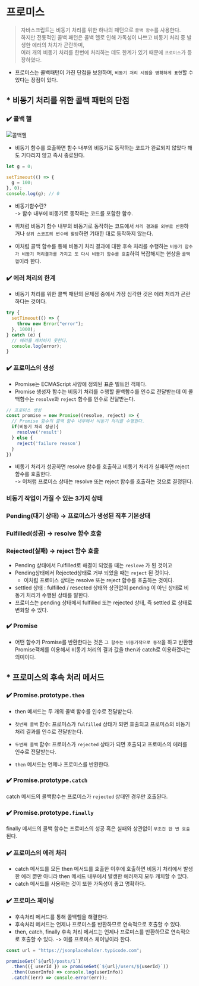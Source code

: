 # 프로미스

> 자바스크립트는 비동기 처리를 위한 하나의 패턴으로 `콜백 함수`를 사용한다.<br>
> 하지만 전통적인 콜백 패턴은 콜백 헬로 인해 가독성이 나쁘고 비동기 처리 중 발생한 에러의 처치가 곤란하며,<br> 여러 개의 비동기 처리를 한번에 처리하는 데도 한계가 있기 때문에 `프로미스`가 등장하였다.<br>

- 프로미스는 콜백패턴이 가진 단점을 보완하며, `비동기 처리 시점을 명확하게 표현`할 수 있다는 장점이 있다.

## \* 비동기 처리를 위한 콜백 패턴의 단점

### ✔️ 콜백 헬

![콜백헬](https://github.com/hyeonseok98/js-deep-dive-study/assets/166012944/9f4e8bba-4d05-461b-a94c-e34b5ba695a5)


- 비동기 함수를 호출하면 함수 내부의 비동기로 동작하는 코드가 완료되지 않았다 해도 기다리지 않고 즉시 종료된다.

```jsx
let g = 0;

setTimeout(() => {
  g = 100;
}, 0);
console.log(g); // 0
```

- 비동기함수란?<br>
  -> 함수 내부에 비동기로 동작하는 코드를 포함한 함수.

- 위처럼 비동기 함수 내부의 비동기로 동작하는 코드에서 `처리 결과를 외부로 반환`하거나 `상위 스코프의 변수에 할당`하면 기대한 대로 동작하지 않는다.

- 이처럼 콜백 함수를 통해 비동기 처리 결과에 대한 후속 처리를 수행하는 `비동기 함수가 비동기 처리결과를 가지고 또 다시 비동기 함수를 호출`하여 복잡해지는 현상을 `콜백 헬`이라 한다.

### ✔️ 에러 처리의 한계

- 비동기 처리를 위한 콜백 패턴의 문제점 중에서 가장 심각한 것은 에러 처리가 곤란하다는 것이다.

```jsx
try {
  setTimeout(() => {
    throw new Error("error");
  }, 1000);
} catch (e) {
  // 에러를 캐치하지 못한다.
  console.log(error);
}
```

### ✔️ 프로미스의 생성

- Promise는 ECMAScript 사양에 정의된 표준 빌트인 객체다.
- Promise 생성자 함수는 비동기 처리를 수행할 콜백함수를 인수로 전달받는데 이 콜백함수는 `resolve`와 `reject` 함수를 인수로 전달받는다.

```jsx
// 프로미스 생성
const promise = new Promise((resolve, reject) => {
  // Promise 함수의 콜백 함수 내부에서 비동기 처리를 수행한다.
  if(비동기 처리 성공){
    resolve('result')
  } else {
    reject('failure reason')
  }
})
```

- 비동기 처리가 성공하면 resolve 함수를 호출하고 비동기 처리가 실패하면 reject 함수를 호출한다.<br>
  -> 이처럼 프로미스 상태는 resolve 또는 reject 함수를 호출하는 것으로 결정된다.

### 비동기 작업이 가질 수 있는 3가지 상태

### Pending(대기 상태) -> 프로미스가 생성된 직후 기본상태

### Fulfilled(성공) -> resolve 함수 호출

### Rejected(실패) -> reject 함수 호출

- Pending 상태에서 Fulfilled로 해결이 되었을 때는 `reslove` 가 된 것이고
- Pending상태에서 Rejected상태로 거부 되었을 때는 `reject` 된 것이다.
  - 이처럼 프로미스 상태는 resolve 또는 reject 함수를 호출하는 것이다.
- settled 상태 : fulfilled / resected 상태와 상관없이 pending 이 아닌 상태로 비동기 처리가 수행된 상태를 말한다.
- 프로미스는 pending 상태에서 fulfilled 또는 rejected 상태, 즉 settled 로 상태로 변화할 수 있다.

### ✔️ Promise

- 어떤 함수가 Promise를 반환한다는 것은 `그 함수는 비동기적으로 동작`을 하고 반환한 Promise객체를 이용해서 비동기 처리의 결과 값을 then과 catch로 이용하겠다는 의미이다.

## \* 프로미스의 후속 처리 메서드

### ✔️ Promise.prototype`.then`

- then 메서드는 두 개의 콜백 함수를 인수로 전달받는다.

- `첫번째 콜백` 함수: 프로미스가 `fulfilled` 상태가 되면 호출되고 프로미스의 비동기 처리 결과를 인수로 전달받는다.
- `두번째 콜백` 함수: 프로미스가 `rejected` 상태가 되면 호출되고 프로미스의 에러를 인수로 전달받는다.
- `then` 메서드는 언제나 프로미스를 반환한다.

### ✔️ Promise.prototype`.catch`

catch 메서드의 콜백함수는 프로미스가 `rejected` 상태인 경우만 호출된다.

### ✔️ Promise.prototype`.finally`

finally 메서드의 콜백 함수는 프로미스의 성공 혹은 실패와 상관없이 `무조건 한 번 호출`된다.

### ✔️ 프로미스의 에러 처리

- catch 메서드를 모든 then 메서드를 호출한 이후에 호출하면 비동기 처리에서 발생한 에러 뿐만 아니라 then 메서드 내부에서 발생한 에러까지 모두 캐치할 수 있다.
- catch 메서드를 사용하는 것이 또한 가독성이 좋고 명확하다.

### ✔️ 프로미스 체이닝

- 후속처리 메서드를 통해 콜백헬을 해결한다.
- 후속처리 메서드는 언제나 프로미스를 반환하므로 연속적으로 호출할 수 있다.
- then, catch, finally 후속 처리 메서드는 언제나 프로미스를 반환하므로 연속적으로 호출할 수 있다.
  -> 이를 프로미스 체이닝이라 한다.

```jsx
const url = "https://jsonplaceholder.typicode.com";

promiseGet(`${url}/posts/1`)
  .then(({ userId }) => promiseGet(`${url}/users/${userId}`))
  .then((userInfo) => console.log(userInfo))
  .catch((err) => console.error(err));
```
